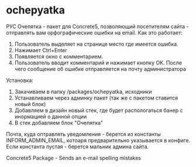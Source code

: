 ochepyatka
==========

РУС
Очепятка - пакет для Concrete5, позволяющий посетителям сайта - отправлять вам орфографические ошибки на email.
Как это работает:
1. Пользователь выделяет на странице место где имеется ошибка.
2. Нажимает Ctrl+Enter
3. Появляется окно с комментарием.
4. Пользователь вводит комментарий и нажимает кнопку OK. После чего сообщение об ошибке отправляется на почту администратора

Установка:
1. Закачиваем в папку /packages/ochepyatka, исходники
2. Устанавливаем через админку пакет (так же с пакетом ставится новый блок)
3. Добавляем в дизайн новый стек, где будет распологаться банер с инормацией о данной опции
4. В стек добавляем блок "Очепятка"

Почта, куда оптравлять уведомления - берется из константы INFORM_ADMIN_EMAIL, котоаря предварительно указывается в конфиге.
Если константа пустая - берется мальник админа сайта.

Concrete5 Package - Sends an e-mail spelling mistakes
